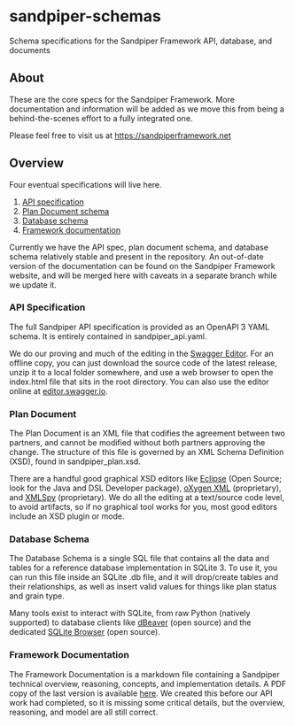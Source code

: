 # sandpiper-schemas

Schema specifications for the Sandpiper Framework API, database, and documents

## About

These are the core specs for the Sandpiper Framework. More documentation and information will be added as we move this from being a behind-the-scenes effort to a fully integrated one.

Please feel free to visit us at https://sandpiperframework.net

## Overview

Four eventual specifications will live here.

1. [API specification](#api-specification)
1. [Plan Document schema](#plan-document)
1. [Database schema](#database-schema)
1. [Framework documentation](#framework-documentation)

Currently we have the API spec, plan document schema, and database schema relatively stable and present in the repository. An out-of-date version of the documentation can be found on the Sandpiper Framework website, and will be merged here with caveats in a separate branch while we update it.

### API Specification

The full Sandpiper API specification is provided as an OpenAPI 3 YAML schema. It is entirely contained in sandpiper_api.yaml.

We do our proving and much of the editing in the [Swagger Editor](https://github.com/swagger-api/swagger-editor). For an offline copy, you can just download the source code of the latest release, unzip it to a local folder somewhere, and use a web browser to open the index.html file that sits in the root directory. You can also use the editor online at [editor.swagger.io](https://editor.swagger.io/).

### Plan Document

The Plan Document is an XML file that codifies the agreement between two partners, and cannot be modified without both partners approving the change. The structure of this file is governed by an XML Schema Definition (XSD), found in sandpiper_plan.xsd.

There are a handful good graphical XSD editors like [Eclipse](https://www.eclipse.org) (Open Source; look for the Java and DSL Developer package), [oXygen XML](https://www.oxygenxml.com) (proprietary), and [XMLSpy](https://www.altova.com/xmlspy-xml-editor) (proprietary). We do all the editing at a text/source code level, to avoid artifacts, so if no graphical tool works for you, most good editors include an XSD plugin or mode.

### Database Schema

The Database Schema is a single SQL file that contains all the data and tables for a reference database implementation in SQLite 3. To use it, you can run this file inside an SQLite .db file, and it will drop/create tables and their relationships, as well as insert valid values for things like plan status and grain type. 

Many tools exist to interact with SQLite, from raw Python (natively supported) to database clients like [dBeaver](https://dbeaver.io/) (open source) and the dedicated [SQLite Browser](https://sqlitebrowser.org/) (open source).

### Framework Documentation

The Framework Documentation is a markdown file containing a Sandpiper technical overview, reasoning, concepts, and implementation details. A PDF copy of the last version is available [here](https://sandpiperframework.net/wp-content/uploads/2021/04/Sandpiper_0.9.0.pdf). We created this before our API work had completed, so it is missing some critical details, but the overview, reasoning, and model are all still correct.
